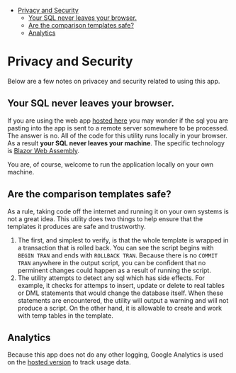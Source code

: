 - [Privacy and Security](#privacy-and-security)
  - [Your SQL never leaves your browser.](#your-sql-never-leaves-your-browser)
  - [Are the comparison templates safe?](#are-the-comparison-templates-safe)
  - [Analytics](#analytics)

# Privacy and Security

Below are a few notes on privacey and security related to using this app.

## Your SQL never leaves your browser.

If you are using the web app [hosted here][webapp] you may wonder if the sql you are pasting into the app is sent to a remote server somewhere to be processed. The answer is no. All of the code for this utility runs locally in your browser. As a result **your SQL never leaves your machine**. The specific technology is [Blazor Web Assembly](https://dotnet.microsoft.com/apps/aspnet/web-apps/blazor). 

You are, of course, welcome to run the application locally on your own machine.

## Are the comparison templates safe?

As a rule, taking code off the internet and running it on your own systems is not a great idea. This utility does two things to help ensure that the templates it produces are safe and trustworthy. 

1. The first, and simplest to verify, is that the whole template is wrapped in a transaction that is rolled back. You can see the script begins with `BEGIN TRAN` and ends with `ROLLBACK TRAN`. Because there is no `COMMIT TRAN` anywhere in the output script, you can be confident that no perminent changes could happen as a result of running the script.
2. The utility attempts to detect any sql which has side effects. For example, it checks for attemps to insert, update or delete to real tables or DML statements that would change the database itself. When these statements are encountered, the utility will output a warning and will not produce a script. On the other hand, it is allowable to create and work with temp tables in the template.

## Analytics

Because this app does not do any other logging, Google Analytics is used on the [hosted version][webapp] to track usage data.

[webapp]: https://sqldatacompare.mjconrad.com/